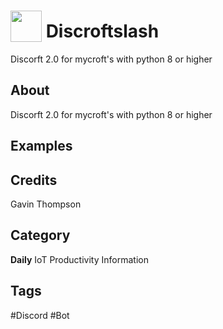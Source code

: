 # <img src="https://raw.githack.com/FortAwesome/Font-Awesome/master/svgs/solid/robot.svg" card_color="#22A7F0" width="50" height="50" style="vertical-align:bottom"/> Discroftslash
Discorft 2.0 for mycroft's with python 8 or higher

## About
Discorft 2.0 for mycroft's with python 8 or higher

## Examples

## Credits
Gavin Thompson

## Category
**Daily**
IoT
Productivity
Information

## Tags
#Discord
#Bot

